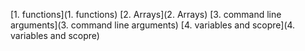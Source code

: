 
[1. functions](1. functions)
[2. Arrays](2. Arrays)
[3. command line arguments](3. command line arguments)
[4. variables and scopre](4. variables and scopre)
